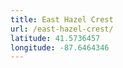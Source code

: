 ```yaml
---
title: East Hazel Crest
url: /east-hazel-crest/
latitude: 41.5736457
longitude: -87.6464346
---
```

